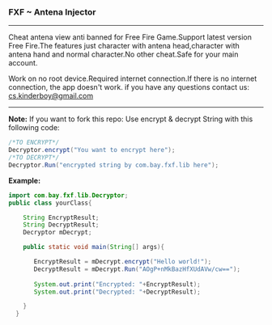 ### FXF ~ Antena Injector
---
Cheat antena view anti banned for Free Fire Game.Support latest version Free Fire.The features just character with antena head,character with antena hand and normal character.No other cheat.Safe for your main account.

Work on no root device.Required internet connection.If there is no internet connection, the app doesn't work.
if you have any questions contact us: cs.kinderboy@gmail.com



---



**Note:**
If you want to fork this repo:
Use encrypt & decrypt String with this following code:
``` java
/*TO ENCRYPT*/
Decryptor.encrypt("You want to encrypt here");
/*TO DECRYPT*/
Decryptor.Run("encrypted string by com.bay.fxf.lib here");
```
**Example:**
``` java
import com.bay.fxf.lib.Decryptor;
public class yourClass{

    String EncryptResult;
    String DecryptResult;
    Decryptor mDecrypt;

    public static void main(String[] args){

       EncryptResult = mDecrypt.encrypt("Hello world!");
       DecryptResult = mDecrypt.Run("AOgP+nMkBazHfXUdAVw/cw==");
       
       System.out.print("Encrypted: "+EncryptResult);
       System.out.print("Decrypted: "+DecryptResult);

    }
  }
```

